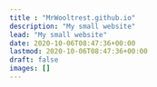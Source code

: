 ```yaml
---
title : "MrWooltrest.github.io"
description: "My small website"
lead: "My small website"
date: 2020-10-06T08:47:36+00:00
lastmod: 2020-10-06T08:47:36+00:00
draft: false
images: []
---
```

